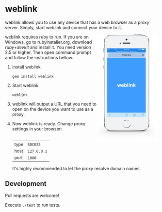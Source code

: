 # weblink

weblink allows you to use any device that has a web browser as a proxy server.
Simply, start weblink and connect your device to it.

<img src="weblink.png" alt="weblink" align="right" width="40%">

weblink requires ruby to run. If you are on Windows, go to rubyinstaller.org,
download *ruby+devkit* and install it. You need version 2.5 or higher. Then open
command prompt and follow the instructions bellow.

1. Install weblink

   ```
   gem install weblink
   ```

1. Start weblink

   ```
   weblink
   ```

1. weblink will output a URL that you need to open on the device you want to use
   as a proxy.

1. Now weblink is ready. Change proxy settings in your browser:

   |||
   |---|---|
   | type | `SOCKS5` |
   | host | `127.0.0.1` |
   | port | `1080` |

   It's highly recommended to let the proxy resolve domain names.

## Development

Pull requests are welcome!

Execute `./test` to run tests.
